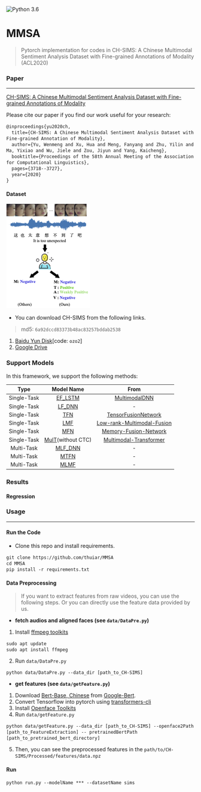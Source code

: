![Python 3.6](https://img.shields.io/badge/python-3.6-green.svg)
# MMSA 
> Pytorch implementation for codes in CH-SIMS: A Chinese Multimodal Sentiment Analysis Dataset with Fine-grained Annotations of Modality (ACL2020)

### Paper
---
[CH-SIMS: A Chinese Multimodal Sentiment Analysis Dataset with Fine-grained Annotations of Modality](https://www.aclweb.org/anthology/2020.acl-main.343/)

Please cite our paper if you find our work useful for your research:
```
@inproceedings{yu2020ch,
  title={CH-SIMS: A Chinese Multimodal Sentiment Analysis Dataset with Fine-grained Annotation of Modality},
  author={Yu, Wenmeng and Xu, Hua and Meng, Fanyang and Zhu, Yilin and Ma, Yixiao and Wu, Jiele and Zou, Jiyun and Yang, Kaicheng},
  booktitle={Proceedings of the 58th Annual Meeting of the Association for Computational Linguistics},
  pages={3718--3727},
  year={2020}
}
```

#### Dataset
![Annotations](assets/Annotations.png)

- You can download CH-SIMS from the following links.
> md5: `6a92dccd83373b48ac83257bddab2538`

1. [Baidu Yun Disk](https://pan.baidu.com/s/1CmLdhYSVnNFAyA0DkR6tdA)[code: `ozo2`] 
2. [Google Drive](https://drive.google.com/file/d/1z6snOkOoy100F33lzmHHB_DUGJ47DaQo/view?usp=sharing)

### Support Models
In this framework, we support the following methods:

|     Type    |   Model Name      |     From                |
|:-----------:|:----------------:|:------------------------:|
| Single-Task |[EF_LSTM](models/singleTask/EF_LSTM.py)|[MultimodalDNN](https://github.com/rhoposit/MultimodalDNN)|
| Single-Task |[LF_DNN](models/singleTask/LF_DNN.py)|      -       |
| Single-Task |[TFN](models/singleTask/TFN.py)|[TensorFusionNetwork](https://github.com/A2Zadeh/TensorFusionNetwork)|
| Single-Task |[LMF](models/singleTask/LMF.py)| [Low-rank-Multimodal-Fusion](https://github.com/Justin1904/Low-rank-Multimodal-Fusion)|
| Single-Task |[MFN](models/singleTask/MFN.py)|[Memory-Fusion-Network](https://github.com/pliang279/MFN)|
| Single-Task |[MulT](models/singleTask/MulT.py)(without CTC) |[Multimodal-Transformer](https://github.com/yaohungt/Multimodal-Transformer)|
| Multi-Task  |[MLF_DNN](models/multiTask/MLF_DNN.py)|      -  |
| Multi-Task  |[MTFN](models/multiTask/MTFN.py)      |      -  |
| Multi-Task  |[MLMF](models/multiTask/MLMF.py)      |      -  |

### Results
#### Regression



### Usage
---

#### Run the Code
- Clone this repo and install requirements.
```
git clone https://github.com/thuiar/MMSA  
cd MMSA
pip install -r requirements.txt
```

#### Data Preprocessing
> If you want to extract features from raw videos, you can use the following steps. Or you can directly use the feature data provided by us.

- **fetch audios and aligned faces (see `data/DataPre.py`)**
1. Install [ffmpeg toolkits](https://www.ffmpegtoolkit.com/)
```
sudo apt update
sudo apt install ffmpeg
```

2. Run `data/DataPre.py`
```
python data/DataPre.py --data_dir [path_to_CH-SIMS]
```

- **get features (see `data/getFeature.py`)**
1. Download [Bert-Base, Chinese](https://storage.googleapis.com/bert_models/2018_11_03/chinese_L-12_H-768_A-12.zip) from [Google-Bert](https://github.com/google-research/bert).  
2. Convert Tensorflow into pytorch using [transformers-cli](https://huggingface.co/transformers/converting_tensorflow_models.html)  
3. Install [Openface Toolkits](https://github.com/TadasBaltrusaitis/OpenFace/wiki)  
4. Run `data/getFeature.py`
```
python data/getFeature.py --data_dir [path_to_CH-SIMS] --openface2Path [path_to_FeatureExtraction] -- pretrainedBertPath [path_to_pretrained_bert_directory]
```
5. Then, you can see the preprocessed features in the `path/to/CH-SIMS/Processed/features/data.npz`

#### Run

```
python run.py --modelName *** --datasetName sims
```